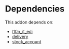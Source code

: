 # Dependencies

This addon depends on:

- [l10n_it_edi](../../../../odoo-bringout-oca-ocb-l10n_it_edi)
- [delivery](../../../../../oca-ocb-warehouse/odoo-bringout-oca-ocb-delivery)
- [stock_account](../../../../../oca-ocb-accounting/odoo-bringout-oca-ocb-stock_account)
